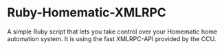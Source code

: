 Ruby-Homematic-XMLRPC
=====================

A simple Ruby script that lets you take control over your Homematic home automation system. It is using the fast XMLRPC-API provided by the CCU.
